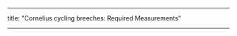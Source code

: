 ***

title: "Cornelius cycling breeches: Required Measurements"

***

<PatternMeasurements pattern='cornelius' />

